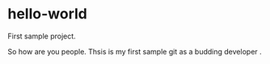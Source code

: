 # hello-world
First sample project.

So how are you people. Thsis is my first sample git as a budding developer .
